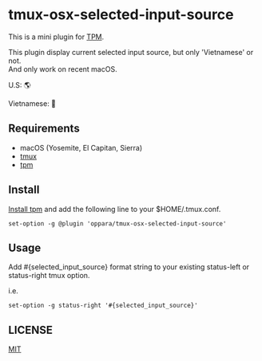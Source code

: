 # tmux-osx-selected-input-source

This is a mini plugin for [TPM](https://github.com/tmux-plugins/tpm).

This plugin display current selected input source, but only 'Vietnamese' or not.<br>
And only work on recent macOS.

U.S: 🌎

Vietnamese: 🌾

## Requirements

* macOS (Yosemite, El Capitan, Sierra)
* [tmux](https://tmux.github.io/)
* [tpm](https://github.com/tmux-plugins/tpm)


## Install

[Install tpm](https://github.com/tmux-plugins/tpm#installation) and add the following line to your $HOME/.tmux.conf.

```shell
set-option -g @plugin 'oppara/tmux-osx-selected-input-source'
```


## Usage

Add #{selected_input_source} format string to your existing status-left or status-right tmux option.

i.e.

```shell
set-option -g status-right '#{selected_input_source}'
```


## LICENSE

[MIT](https://oppara.mit-license.org/)


